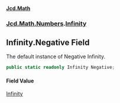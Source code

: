 #### [Jcd.Math](index.md 'index')
### [Jcd.Math.Numbers](Jcd.Math.Numbers.md 'Jcd.Math.Numbers').[Infinity](Jcd.Math.Numbers.Infinity.md 'Jcd.Math.Numbers.Infinity')

## Infinity.Negative Field

The default instance of Negative Infinity.

```csharp
public static readonly Infinity Negative;
```

#### Field Value
[Infinity](Jcd.Math.Numbers.Infinity.md 'Jcd.Math.Numbers.Infinity')